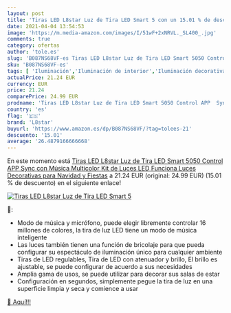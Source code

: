 ```yaml
---
layout: post
title: 'Tiras LED L8star Luz de Tira LED Smart 5 con un 15.01 % de descuento'
date: 2021-04-04 13:54:53
image: 'https://m.media-amazon.com/images/I/51wF+2xNRVL._SL400_.jpg'
comments: true
category: ofertas
author: 'tole.es'
slug: 'B087NS68VF-es Tiras LED L8star Luz de Tira LED Smart 5050 Control APP...'
sku: 'B087NS68VF-es'
tags: [ 'Iluminación','Iluminación de interior','Iluminación decorativa y para usos específicos de interior','Tiras LED de interior','l8star','navidad', ]
actualPrice: 21.24 EUR
currency: EUR
price: 21.24
comparePrice: 24.99 EUR
prodname: 'Tiras LED L8star Luz de Tira LED Smart 5050 Control APP  Sync con Música Multicolor  Kit de Luces LED Funciona Luces Decorativas para Navidad y Fiestas'
country: 'es'
flag: '🇪🇸'
brand: 'L8star'
buyurl: 'https://www.amazon.es/dp/B087NS68VF/?tag=tolees-21'
descuento: '15.01'
average: '26.4879166666668'
---
```


En este momento está [Tiras LED L8star Luz de Tira LED Smart 5050 Control APP  Sync con Música Multicolor  Kit de Luces LED Funciona Luces Decorativas para Navidad y Fiestas](https://www.amazon.es/dp/B087NS68VF/?tag=tolees-21) a 21.24 EUR (original: 24.99 EUR) (15.01 %  de descuento) en el siguiente enlace!

[![Tiras LED L8star Luz de Tira LED Smart 5](https://m.media-amazon.com/images/I/51wF+2xNRVL._SL400_.jpg)](https://www.amazon.es/dp/B087NS68VF/?tag=tolees-21)

🔎:

- Modo de música y micrófono, puede elegir libremente controlar 16 millones de colores, la tira de luz LED tiene un modo de música inteligente
- Las luces también tienen una función de bricolaje para que pueda configurar su espectáculo de iluminación único para cualquier ambiente
- Tiras de LED regulables, Tira de LED con atenuador y brillo, El brillo es ajustable, se puede configurar de acuerdo a sus necesidades
- Amplia gama de usos, se puede utilizar para decorar sus salas de estar
- Configuración en segundos, simplemente pegue la tira de luz en una superficie limpia y seca y comience a usar

[🛒 Aquí!!!](https://www.amazon.es/dp/B087NS68VF/?tag=tolees-21)
